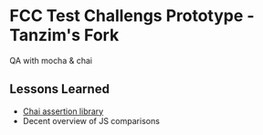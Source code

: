 # FCC Test Challengs Prototype - Tanzim's Fork

QA with mocha & chai

## Lessons Learned

- [Chai assertion library](http://www.chaijs.com/api/assert/)
- Decent overview of JS comparisons